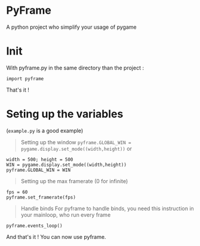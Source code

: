 # PyFrame
A python project who simplify your usage of pygame

# Init
With pyframe.py in the same directory than the project :
```
import pyframe
```
That's it !

# Seting up the variables
(```example.py``` is a good example)

> Setting up the window
```pyframe.GLOBAL_WIN = pygame.display.set_mode((width,height))```
or
```
width = 500; height = 500
WIN = pygame.display.set_mode((width,height))
pyframe.GLOBAL_WIN = WIN
```

> Setting up the max framerate (0 for infinite)
```
fps = 60
pyframe.set_framerate(fps)
```

> Handle binds
For pyframe to handle binds, you need this instruction in your mainloop, who run every frame
```
pyframe.events_loop()
```

And that's it ! You can now use pyframe.
